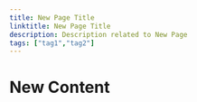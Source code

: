 ```yaml
---
title: New Page Title
linktitle: New Page Title
description: Description related to New Page
tags: ["tag1","tag2"]
---
```


# New Content 